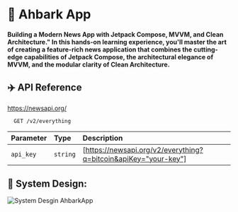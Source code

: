
# 📰 Ahbark App

#### Building a Modern News App with Jetpack Compose, MVVM, and Clean Architecture." In this hands-on learning experience, you'll master the art of creating a feature-rich news application that combines the cutting-edge capabilities of Jetpack Compose, the architectural elegance of MVVM, and the modular clarity of Clean Architecture.



## ✈️ API Reference
https://newsapi.org/


```HTTP
  GET /v2/everything
```

| Parameter | Type     | Description                 |
|:----------|:---------|:----------------------------|
| `api_key` | `string` | [https://newsapi.org/v2/everything?q=bitcoin&apiKey="your-key"] |


## 🏰 System Design:

![System Desgin AhbarkApp](https://github.com/Tantawiiii/AhbarkApp/assets/36699813/b8d0fa2c-599b-424c-8013-9165d7566b86)
